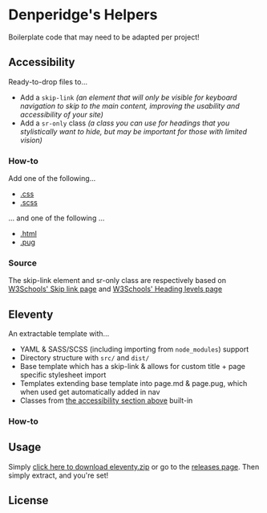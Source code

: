 # Denperidge's Helpers

Boilerplate code that may need to be adapted per project!

## Accessibility 
Ready-to-drop files to...
- Add a `skip-link` *(an element that will only be visible for keyboard navigation to skip to the main content, improving the usability and accessibility of your site)*
- Add a `sr-only` class *(a class you can use for headings that you stylistically want to hide, but may be important for those with limited vision)*

### How-to
Add one of the following...
- [.css](accessibility/accessibility.css)
- [.scss](accessibility/_accessibility.scss)

... and one of the following ...
- [.html](accessibility/accessibility.html)
- [.pug](accessibility/accessibility.pug)

### Source
The skip-link element and sr-only class are respectively based on [W3Schools' Skip link page](https://www.w3schools.com/accessibility/accessibility_skip_links.php) and [W3Schools' Heading levels page](https://www.w3schools.com/accessibility/accessibility_heading_levels.php)


## Eleventy
An extractable template with...
- YAML & SASS/SCSS (including importing from `node_modules`) support
- Directory structure with `src/` and `dist/`
- Base template which has a skip-link & allows for custom title + page specific stylesheet import
- Templates extending base template into page.md & page.pug, which when used get automatically added in nav
- Classes from [the accessibility section above](#accessibility) built-in

### How-to
## Usage
Simply [click here to download eleventy.zip](https://github.com/Denperidge/helpers/releases/latest/download/eleventy.zip) or go to the [releases page](releases/). Then simply extract, and you're set!

## License